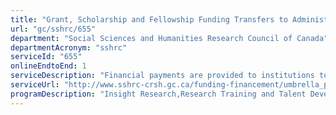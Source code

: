 ```yaml
---
title: "Grant, Scholarship and Fellowship Funding Transfers to Administering Institutions"
url: "gc/sshrc/655"
department: "Social Sciences and Humanities Research Council of Canada"
departmentAcronym: "sshrc"
serviceId: "655"
onlineEndtoEnd: 1
serviceDescription: "Financial payments are provided to institutions to administer to funding recipients via global payment systems."
serviceUrl: "http://www.sshrc-crsh.gc.ca/funding-financement/umbrella_programs-programme_cadre/talent-eng.aspx,http://www.sshrc-crsh.gc.ca/funding-financement/umbrella_programs-programme_cadre/insight-savoir-eng.aspx,http://www.sshrc-crsh.gc.ca/funding-financement/umbrella_programs-programme_cadre/connection-connexion-eng.aspx,http://www.rsf-fsr.gc.ca/home-accueil-eng.aspx,http://www.sshrc-crsh.gc.ca/funding-financement/nfrf-fnfr/index-eng.aspx"
programDescription: "Insight Research,Research Training and Talent Development,Research Partnerships,New Frontiers in Research Fund,Research Support Fund"
---
```

